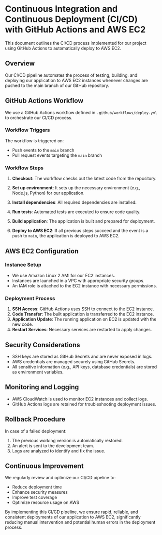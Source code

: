 # Continuous Integration and Continuous Deployment (CI/CD) with GitHub Actions and AWS EC2

This document outlines the CI/CD process implemented for our project using GitHub Actions to automatically deploy to AWS EC2.

## Overview

Our CI/CD pipeline automates the process of testing, building, and deploying our application to AWS EC2 instances whenever changes are pushed to the main branch of our GitHub repository.

## GitHub Actions Workflow

We use a GitHub Actions workflow defined in `.github/workflows/deploy.yml` to orchestrate our CI/CD process.

### Workflow Triggers

The workflow is triggered on:
- Push events to the `main` branch
- Pull request events targeting the `main` branch

### Workflow Steps

1. **Checkout**: The workflow checks out the latest code from the repository.

2. **Set up environment**: It sets up the necessary environment (e.g., Node.js, Python) for our application.

3. **Install dependencies**: All required dependencies are installed.

4. **Run tests**: Automated tests are executed to ensure code quality.

5. **Build application**: The application is built and prepared for deployment.

6. **Deploy to AWS EC2**: If all previous steps succeed and the event is a push to `main`, the application is deployed to AWS EC2.

## AWS EC2 Configuration

### Instance Setup

- We use Amazon Linux 2 AMI for our EC2 instances.
- Instances are launched in a VPC with appropriate security groups.
- An IAM role is attached to the EC2 instance with necessary permissions.

### Deployment Process

1. **SSH Access**: GitHub Actions uses SSH to connect to the EC2 instance.
2. **Code Transfer**: The built application is transferred to the EC2 instance.
3. **Application Update**: The running application on EC2 is updated with the new code.
4. **Restart Services**: Necessary services are restarted to apply changes.

## Security Considerations

- SSH keys are stored as GitHub Secrets and are never exposed in logs.
- AWS credentials are managed securely using GitHub Secrets.
- All sensitive information (e.g., API keys, database credentials) are stored as environment variables.

## Monitoring and Logging

- AWS CloudWatch is used to monitor EC2 instances and collect logs.
- GitHub Actions logs are retained for troubleshooting deployment issues.

## Rollback Procedure

In case of a failed deployment:
1. The previous working version is automatically restored.
2. An alert is sent to the development team.
3. Logs are analyzed to identify and fix the issue.

## Continuous Improvement

We regularly review and optimize our CI/CD pipeline to:
- Reduce deployment time
- Enhance security measures
- Improve test coverage
- Optimize resource usage on AWS

By implementing this CI/CD pipeline, we ensure rapid, reliable, and consistent deployments of our application to AWS EC2, significantly reducing manual intervention and potential human errors in the deployment process.
